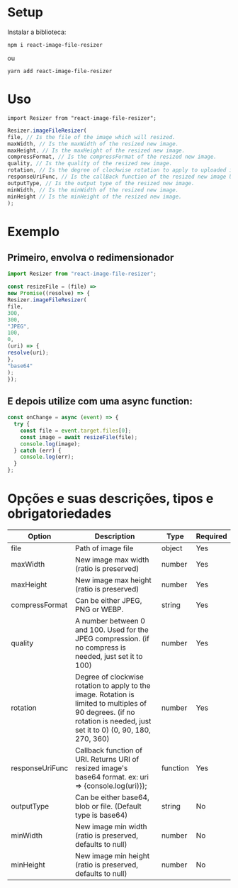 # Setup

Instalar a biblioteca:

```
npm i react-image-file-resizer
```

ou

```
yarn add react-image-file-resizer
```

# Uso

```
import Resizer from "react-image-file-resizer";
```

```js
Resizer.imageFileResizer(
file, // Is the file of the image which will resized.
maxWidth, // Is the maxWidth of the resized new image.
maxHeight, // Is the maxHeight of the resized new image.
compressFormat, // Is the compressFormat of the resized new image.
quality, // Is the quality of the resized new image.
rotation, // Is the degree of clockwise rotation to apply to uploaded image.
responseUriFunc, // Is the callBack function of the resized new image URI.
outputType, // Is the output type of the resized new image.
minWidth, // Is the minWidth of the resized new image.
minHeight // Is the minHeight of the resized new image.
);
```
# Exemplo

## Primeiro, envolva o redimensionador
```js
import Resizer from "react-image-file-resizer";

const resizeFile = (file) =>
new Promise((resolve) => {
Resizer.imageFileResizer(
file,
300,
300,
"JPEG",
100,
0,
(uri) => {
resolve(uri);
},
"base64"
);
});
```

## E depois utilize com uma async function:

```js
const onChange = async (event) => {
  try {
    const file = event.target.files[0];
    const image = await resizeFile(file);
    console.log(image);
  } catch (err) {
    console.log(err);
  }
};
```

# Opções e suas descrições, tipos e obrigatoriedades 

| Option            | Description                                              | Type     | Required |
|-------------------|----------------------------------------------------------|----------|----------|
| file              | Path of image file                                      | object   | Yes      |
| maxWidth          | New image max width (ratio is preserved)                 | number   | Yes      |
| maxHeight         | New image max height (ratio is preserved)                | number   | Yes      |
| compressFormat    | Can be either JPEG, PNG or WEBP.                        | string   | Yes      |
| quality           | A number between 0 and 100. Used for the JPEG compression. (if no compress is needed, just set it to 100) | number   | Yes      |
| rotation          | Degree of clockwise rotation to apply to the image. Rotation is limited to multiples of 90 degrees. (if no rotation is needed, just set it to 0) (0, 90, 180, 270, 360) | number   | Yes      |
| responseUriFunc   | Callback function of URI. Returns URI of resized image's base64 format. ex: uri => {console.log(uri)}); | function | Yes      |
| outputType        | Can be either base64, blob or file. (Default type is base64) | string   | No       |
| minWidth          | New image min width (ratio is preserved, defaults to null) | number   | No       |
| minHeight         | New image min height (ratio is preserved, defaults to null) | number   | No       |
